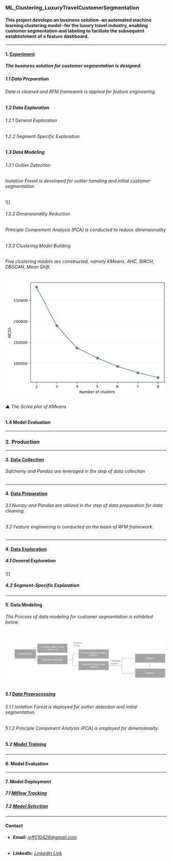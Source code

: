 ### **ML_Clustering_LuxuryTravelCustomerSegmentation**
#### This project develops an business solution─an automated machine learning clustering model─for the luxury travel industry, enabling customer segmentation and labeling to faciliate the subsequent establishment of a feature dashboard.

---
#### 1. [Experiment](Code/experiment.ipynb)
##### The business solution for customer segmentation is designed.
##### 1.1 Data Preparation
###### Data is cleaned and RFM framework is applied for feature engineering.
##### 1.2 Data Exploration
###### 1.2.1 General Exploration
###### 1.2.2 Segment-Specific Exploration
##### 1.3 Data Modeling
###### 1.3.1 Outlier Detection
###### Isolation Forest is developed for outlier handling and initial customer segmentation
![]
###### 1.3.2 Dimensionality Reduction
###### Principle Compoment Analysis (PCA) is conducted to reduce dimensionality
###### 1.3.3 Clustering Model Building
###### Five clustering models are constructed, namely KMeans, AHC, BIRCH, DBSCAN, Mean Shift.
![](Image/Screeplot_KMeans.png)
###### ▲ The Scree plot of KMeans
#### 1.4 Model Evaluation

---
### 2. Production

---
#### 3. [Data Collection](Code/data_collection.py)
###### Sqlchemy and Pandas are leveraged in the step of data collection

---
#### 4. [Data Preparation](Code/data_preparation.py)
###### 3.1 Numpy and Pandas are utilized in the step of data preparation for data cleaning.
###### 3.2 Feature engineering is conducted on the basis of RFM framework.

---
#### 4. [Data Exploration](Code/data_exploration.py)
##### 4.1 General Exploration
![]

##### 4.2 Segment-Specific Exploration

---
#### 5. Data Modeling
###### The Process of data modeling for customer segmentation is exhibited below.
![](Image/CustomerSegmentation_Workflow.png)

##### 5.1 [Data Preprocessing](Code/data_preprocessing.py)
###### 5.1.1 Isolation Forest is deployed for outlier detection and initial segmentation.
###### 5.1.2 Principle Component Analysis (PCA) is employed for dimensionalty.

##### 5.2 [Model Training](Code/model_training.py)

---
#### 6. Model Evaluation

---
#### 7. Model Deployment

##### 7.1 [Mlflow Tracking](Code/mlflow_tracking.py)
##### 7.2 [Model Selection](Code/model_selection.py)

---
#### **Contact**
- ###### **Email:** jeff010426@gmail.com
- ###### **LinkedIn:** [LinkedIn Link](https://www.linkedin.com/in/chih-peng-javen-li-7b35561b9/)
